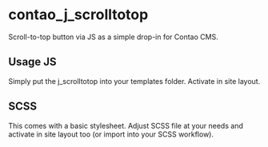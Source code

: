 # contao_j_scrolltotop

Scroll-to-top button via JS as a simple drop-in for Contao CMS.

## Usage JS
Simply put the j_scrolltotop into your templates folder. Activate in site layout. 

## SCSS
This comes with a basic stylesheet. Adjust SCSS file at your needs and activate in site layout too (or import into your SCSS workflow).
